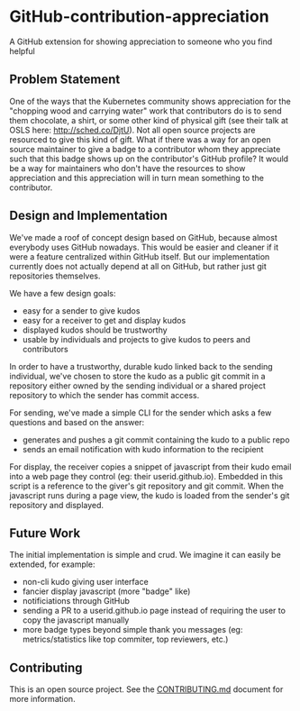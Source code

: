# GitHub-contribution-appreciation
A GitHub extension for showing appreciation to someone who you find helpful

## Problem Statement

One of the ways that the Kubernetes community shows appreciation
for the "chopping wood and carrying water" work that contributors
do is to send them chocolate, a shirt, or some other kind of physical
gift (see their talk at OSLS here: http://sched.co/DjtU). Not all
open source projects are resourced to give this kind of gift. What
if there was a way for an open source maintainer to give a badge
to a contributor whom they appreciate such that this badge shows
up on the contributor's GitHub profile? It would be a way for
maintainers who don't have the resources to show appreciation and
this appreciation will in turn mean something to the contributor.

## Design and Implementation

We've made a roof of concept design based on GitHub, because almost
everybody uses GitHub nowadays.  This would be easier and cleaner
if it were a feature centralized within GitHub itself.  But our
implementation currently does not actually depend at all on GitHub, but
rather just git repositories themselves.

We have a few design goals:
* easy for a sender to give kudos
* easy for a receiver to get and display kudos
* displayed kudos should be trustworthy
* usable by individuals and projects to give kudos to peers and
  contributors

In order to have a trustworthy, durable kudo linked back to the
sending individual, we've chosen to store the kudo as a public git
commit in a repository either owned by the sending individual or a
shared project repository to which the sender has commit access.

For sending, we've made a simple CLI for the sender which asks a
few questions and based on the answer:
* generates and pushes a git commit containing the kudo to a public repo
* sends an email notification with kudo information to the recipient

For display, the receiver copies a snippet of javascript from their kudo
email into a web page they control (eg: their userid.github.io).  Embedded
in this script is a reference to the giver's git repository and git commit.
When the javascript runs during a page view, the kudo is loaded from the
sender's git repository and displayed.

## Future Work

The initial implementation is simple and crud.  We imagine it can easily be
extended, for example:
* non-cli kudo giving user interface
* fancier display javascript (more "badge" like)
* notificiations through GitHub
* sending a PR to a userid.github.io page instead of requiring the user to
  copy the javascript manually
* more badge types beyond simple thank you messages (eg: metrics/statistics
  like top commiter, top reviewers, etc.)

## Contributing

This is an open source project.  See the [CONTRIBUTING.md](CONTRIBUTING.md)
document for more information.
